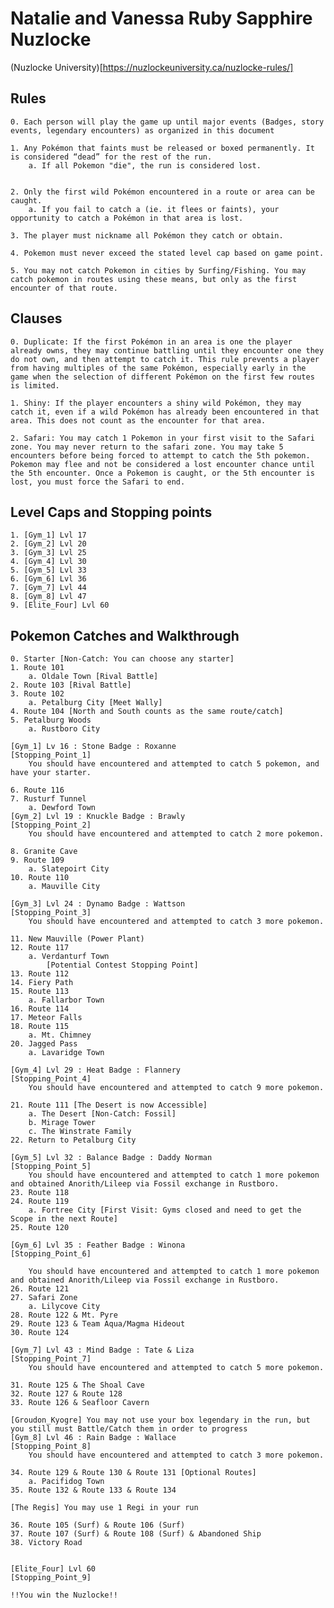 # Natalie and Vanessa Ruby Sapphire Nuzlocke

(Nuzlocke University)[https://nuzlockeuniversity.ca/nuzlocke-rules/]

## Rules

	0. Each person will play the game up until major events (Badges, story events, legendary encounters) as organized in this document
	
	1. Any Pokémon that faints must be released or boxed permanently. It is considered “dead” for the rest of the run.
		a. If all Pokemon "die", the run is considered lost. 
	
	
	2. Only the first wild Pokémon encountered in a route or area can be caught.
		a. If you fail to catch a (ie. it flees or faints), your opportunity to catch a Pokémon in that area is lost.
	
	3. The player must nickname all Pokémon they catch or obtain.
	
	4. Pokemon must never exceed the stated level cap based on game point.
	
	5. You may not catch Pokemon in cities by Surfing/Fishing. You may catch pokemon in routes using these means, but only as the first encounter of that route. 
	

## Clauses

	0. Duplicate: If the first Pokémon in an area is one the player already owns, they may continue battling until they encounter one they do not own, and then attempt to catch it. This rule prevents a player from having multiples of the same Pokémon, especially early in the game when the selection of different Pokémon on the first few routes is limited.
	
	1. Shiny: If the player encounters a shiny wild Pokémon, they may catch it, even if a wild Pokémon has already been encountered in that area. This does not count as the encounter for that area.
	
	2. Safari: You may catch 1 Pokemon in your first visit to the Safari zone. You may never return to the safari zone. You may take 5 encounters before being forced to attempt to catch the 5th pokemon. Pokemon may flee and not be considered a lost encounter chance until the 5th encounter. Once a Pokemon is caught, or the 5th encounter is lost, you must force the Safari to end. 
	
## Level Caps and Stopping points

	1. [Gym_1] Lvl 17
	2. [Gym_2] Lvl 20
	3. [Gym_3] Lvl 25
	4. [Gym_4] Lvl 30
	5. [Gym_5] Lvl 33
	6. [Gym_6] Lvl 36
	7. [Gym_7] Lvl 44
	8. [Gym_8] Lvl 47
	9. [Elite_Four] Lvl 60

## Pokemon Catches and Walkthrough

	0. Starter [Non-Catch: You can choose any starter]
	1. Route 101
		a. Oldale Town [Rival Battle]
	2. Route 103 [Rival Battle]
	3. Route 102
		a. Petalburg City [Meet Wally]
	4. Route 104 [North and South counts as the same route/catch]
	5. Petalburg Woods
		a. Rustboro City
		
	[Gym_1] Lv 16 : Stone Badge : Roxanne
	[Stopping_Point_1]
		You should have encountered and attempted to catch 5 pokemon, and have your starter. 
		
	6. Route 116
	7. Rusturf Tunnel
		a. Dewford Town
	[Gym_2] Lvl 19 : Knuckle Badge : Brawly
	[Stopping_Point_2]
		You should have encountered and attempted to catch 2 more pokemon. 
		
	8. Granite Cave
	9. Route 109
		a. Slatepoirt City
	10. Route 110
		a. Mauville City
		
	[Gym_3] Lvl 24 : Dynamo Badge : Wattson
	[Stopping_Point_3]
		You should have encountered and attempted to catch 3 more pokemon. 
		
	11. New Mauville (Power Plant)
	12. Route 117
		a. Verdanturf Town
			[Potential Contest Stopping Point]
	13. Route 112
	14. Fiery Path
	15. Route 113
		a. Fallarbor Town
	16. Route 114
	17. Meteor Falls
	18. Route 115
		a. Mt. Chimney
	20. Jagged Pass
		a. Lavaridge Town
		
	[Gym_4] Lvl 29 : Heat Badge : Flannery
	[Stopping_Point_4]
		You should have encountered and attempted to catch 9 more pokemon.
		
	21. Route 111 [The Desert is now Accessible]
		a. The Desert [Non-Catch: Fossil]
		b. Mirage Tower
		c. The Winstrate Family
	22. Return to Petalburg City
	
	[Gym_5] Lvl 32 : Balance Badge : Daddy Norman
	[Stopping_Point_5]
		You should have encountered and attempted to catch 1 more pokemon and obtained Anorith/Lileep via Fossil exchange in Rustboro.
	23. Route 118
	24. Route 119
		a. Fortree City [First Visit: Gyms closed and need to get the Scope in the next Route]
	25. Route 120
	
	[Gym_6] Lvl 35 : Feather Badge : Winona 
	[Stopping_Point_6]
	
		You should have encountered and attempted to catch 1 more pokemon and obtained Anorith/Lileep via Fossil exchange in Rustboro.
	26. Route 121
	27. Safari Zone
		a. Lilycove City
	28. Route 122 & Mt. Pyre
	29. Route 123 & Team Aqua/Magma Hideout
	30. Route 124
	
	[Gym_7] Lvl 43 : Mind Badge : Tate & Liza 
	[Stopping_Point_7]
		You should have encountered and attempted to catch 5 more pokemon.
	
	31. Route 125 & The Shoal Cave
	32. Route 127 & Route 128
	33. Route 126 & Seafloor Cavern
	
	[Groudon_Kyogre] You may not use your box legendary in the run, but you still must Battle/Catch them in order to progress
	[Gym_8] Lvl 46 : Rain Badge : Wallace
	[Stopping_Point_8]
		You should have encountered and attempted to catch 3 more pokemon.
	
	34. Route 129 & Route 130 & Route 131 [Optional Routes]
		a. Pacifidog Town
	35. Route 132 & Route 133 & Route 134
	
	[The Regis] You may use 1 Regi in your run
	
	36. Route 105 (Surf) & Route 106 (Surf)
	37. Route 107 (Surf) & Route 108 (Surf) & Abandoned Ship
	38. Victory Road
	
	
	[Elite_Four] Lvl 60
	[Stopping_Point_9]
	 
	!!You win the Nuzlocke!!
	